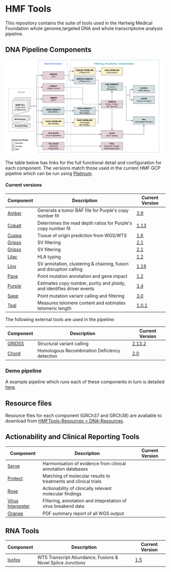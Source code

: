 # HMF Tools

This repository contains the suite of tools used in the Hartwig Medical Foundation whole genome,targeted DNA and whole transcriptome analysis pipeline.  

## DNA Pipeline Components

![HMF_Pipeline](pipeline/hmf_tools_pipeline.png)

The table below has links for the full functional detail and configuration for each component. The versions match those used in the current HMF GCP pipeline which can be run using [Platinum](https://github.com/hartwigmedical/platinum).

#### Current versions
Component | Description | Current Version
---|---|---
[Amber](./amber/README.md) | Generate a tumor BAF file for Purple's copy number fit | [3.9](https://github.com/hartwigmedical/hmftools/releases/tag/amber-v3.9)
[Cobalt](./cobalt/README.md) | Determines the read depth ratios for Purple's copy number fit | [1.13](https://github.com/hartwigmedical/hmftools/releases/tag/cobalt-v1.13)
[Cuppa](./cuppa/README.md) | Tissue of origin prediction from WGS/WTS | [1.6](https://github.com/hartwigmedical/hmftools/releases/tag/cuppa-v1.6)
[Gripss](./gripss/README.md) | SV filtering | [2.1](https://github.com/hartwigmedical/hmftools/releases/tag/gripss-v2.1) 
[Gripss](./gripss/README.md) | SV filtering | [2.1](https://github.com/hartwigmedical/hmftools/releases/tag/gripss-v2.1) 
[Lilac](./lilac/README.md) | HLA typing | [1.2](https://github.com/hartwigmedical/hmftools/releases/tag/lilac-v1.2)
[Linx](./linx/README.md) | SV annotation, clustering & chaining, fusion and disruption calling | [1.19](https://github.com/hartwigmedical/hmftools/releases/tag/linx-v1.19)
[Pave](./pave/README.md) | Point mutation annotation and gene impact | [1.2](https://github.com/hartwigmedical/hmftools/releases/tag/pave-v1.2)
[Purple](./purple/README.md) | Estimates copy number, purity and ploidy, and identifies driver events | [3.4](https://github.com/hartwigmedical/hmftools/releases/tag/purple-v3.4)
[Sage](./sage/README.md) | Point mutation variant calling and filtering | [3.0](https://github.com/hartwigmedical/hmftools/releases/tag/sage-v3.0)
[Teal](./lilac/README.md) | Measures telomere content and estimates telomeric length | [1.0.1](https://github.com/hartwigmedical/hmftools/releases/tag/teal-v1.0.1)

The following external tools are used in the pipeline:

Component | Description | Current Version
---|---|---
[GRIDSS](https://github.com/PapenfussLab/gridss) | Structural variant calling | [2.13.2](https://github.com/PapenfussLab/gridss/releases/tag/v2.13.2)
[Chord](https://github.com/UMCUGenetics/CHORD) | Homologous Recombination Deficiency detection | [2.0](https://github.com/UMCUGenetics/CHORD/releases/tag/2.00)


### Demo pipeline
A example pipeline which runs each of these components in turn is detailed [here](./pipeline/).

## Resource files
Resource files for each component (GRCh37 and GRCh38) are available to download from [HMFTools-Resources > DNA-Resources](https://resources.hartwigmedicalfoundation.nl/). 

## Actionability and Clinical Reporting Tools

Component | Description | Current Version
---|---|---
[Serve](./serve/README.md) | Harmonisation of evidence from clinical annotation databases | 
[Protect](./protect/README.md) | Matching of molecular results to treatments and clinical trials |
[Rose](./rose/README.md) | Actionability of clinically relevant molecular findings |
[Virus Interpreter](./virus-interpreter/README.md) | Filtering, annotation and intepretation of virus breakend data |
[Orange](./orange/README.md) | PDF summary report of all WGS output | 

## RNA Tools

Component | Description | Current Version
---|---|---
[Isofox](./isofox/README.md) | WTS Transcript Abundance, Fusions & Novel Splice Junctions | [1.5](https://github.com/hartwigmedical/hmftools/releases/tag/isofox-v1.5)

